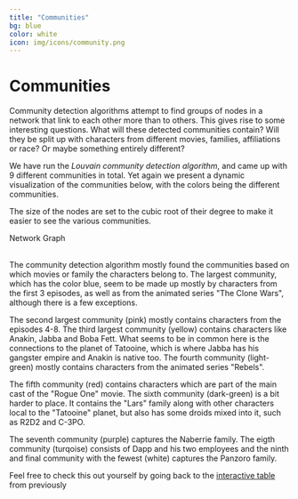 ```yaml
---
title: "Communities"
bg: blue
color: white
icon: img/icons/community.png
---
```


# Communities

Community detection algorithms attempt to find groups of nodes in a network that link to each other more than to others. This gives rise to some interesting questions. What will these detected communities contain? Will they be split up with characters from different movies, families, affiliations or race? Or maybe something entirely different?

We have run the *Louvain community detection algorithm*, and came up with 9 different communities in total. Yet again we present a dynamic visualization of the communities below, with the colors being the different communities.

The size of the nodes are set to the cubic root of their degree to make it easier to see the various communities.
<div class="viscom">Network Graph</div>
<br>

The community detection algorithm mostly found the communities based on which movies or family the characters belong to. The largest community, which has the color blue, seem to be made up mostly by characters from the first 3 episodes, as well as from the animated series "The Clone Wars", although there is a few exceptions. 

The second largest community (pink) mostly contains characters from the episodes 4-8. The third largest community (yellow) contains characters like Anakin, Jabba and Boba Fett. What seems to be in common here is the connections to the planet of Tatooine, which is where Jabba has his gangster empire and Anakin is native too. The fourth community (light-green) mostly contains characters from the animated series "Rebels".

The fifth community (red) contains characters which are part of the main cast of the "Rogue One" movie. The sixth community (dark-green) is a bit harder to place. It contains the "Lars" family along with other characters local to the "Tatooine" planet, but also has some droids mixed into it, such as R2D2 and C-3PO.

The seventh community (purple) captures the Naberrie family. The eigth community (turqoise) consists of Dapp and his two employees and the ninth and final community with the fewest (white) captures the Panzoro family.

Feel free to check this out yourself by going back to the <a href="#example-table">interactive table</a> from previously